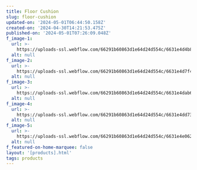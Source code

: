 ```yaml
---
title: Floor Cushion
slug: floor-cushion
updated-on: '2024-05-01T06:44:50.158Z'
created-on: '2024-04-30T14:21:53.475Z'
published-on: '2024-05-01T07:26:09.048Z'
f_image-1:
  url: >-
    https://uploads-ssl.webflow.com/66291b60863d1e64d24d554c/6631e4d4b84c8bcf69e826a4_81CgpiPeeYL.jpg
  alt: null
f_image-2:
  url: >-
    https://uploads-ssl.webflow.com/66291b60863d1e64d24d554c/6631e4d7f4c808f5ab9fd958_818W-Ff76DL._AC_SL1500_.jpg
  alt: null
f_image-3:
  url: >-
    https://uploads-ssl.webflow.com/66291b60863d1e64d24d554c/6631e4dab64cf31496aa2bde_floor-seating-cushions-boho-home-decorfloor-cushionslooping-home-273034.webp
  alt: null
f_image-4:
  url: >-
    https://uploads-ssl.webflow.com/66291b60863d1e64d24d554c/6631e4dd73831ac40d23a1d0_H25137f6e737745eb9155365d402ed5b1h.webp
  alt: null
f_image-5:
  url: >-
    https://uploads-ssl.webflow.com/66291b60863d1e64d24d554c/6631e4e0628d89a89fab80c6_images.jpeg
  alt: null
f_featured-on-home-marquee: false
layout: '[products].html'
tags: products
---
```



